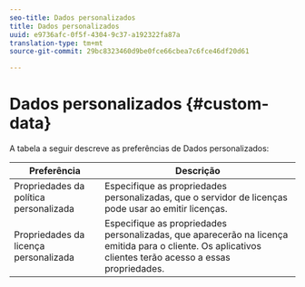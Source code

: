 ```yaml
---
seo-title: Dados personalizados
title: Dados personalizados
uuid: e9736afc-0f5f-4304-9c37-a192322fa87a
translation-type: tm+mt
source-git-commit: 29bc8323460d9be0fce66cbea7c6fce46df20d61

---
```



# Dados personalizados {#custom-data}

A tabela a seguir descreve as preferências de Dados personalizados:

| Preferência | Descrição |
|---|---|
| Propriedades da política personalizada | Especifique as propriedades personalizadas, que o servidor de licenças pode usar ao emitir licenças. |
| Propriedades da licença personalizada | Especifique as propriedades personalizadas, que aparecerão na licença emitida para o cliente. Os aplicativos clientes terão acesso a essas propriedades. |

